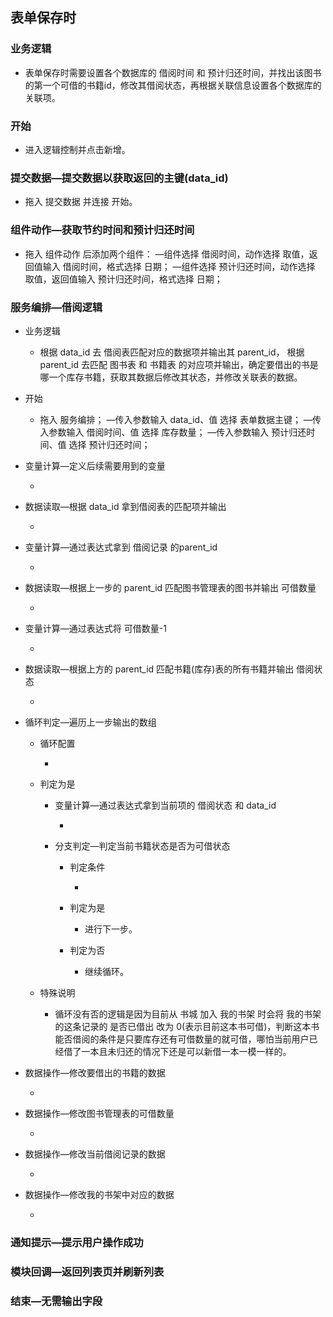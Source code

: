 ## 表单保存时

### 业务逻辑

- 表单保存时需要设置各个数据库的 借阅时间 和 预计归还时间，并找出该图书的第一个可借的书籍id，修改其借阅状态，再根据关联信息设置各个数据库的关联项。

### 开始

- 进入逻辑控制并点击新增。

### 提交数据—提交数据以获取返回的主键(data_id)

- 拖入 提交数据 并连接 开始。

### 组件动作—获取节约时间和预计归还时间

- 拖入 组件动作 后添加两个组件：
—组件选择 借阅时间，动作选择 取值，返回值输入 借阅时间，格式选择 日期；
—组件选择 预计归还时间，动作选择 取值，返回值输入 预计归还时间，格式选择 日期；

### 服务编排—借阅逻辑

- 业务逻辑

	- 根据 data_id 去 借阅表匹配对应的数据项并输出其 parent_id， 根据 parent_id 去匹配 图书表 和 书籍表 的对应项并输出，确定要借出的书是哪一个库存书籍，获取其数据后修改其状态，并修改关联表的数据。

- 开始

	- 拖入 服务编排；
—传入参数输入 data_id、值 选择 表单数据主键；
—传入参数输入 借阅时间、值 选择 库存数量；
—传入参数输入 预计归还时间、值 选择 预计归还时间；

- 变量计算—定义后续需要用到的变量

	-  

- 数据读取—根据 data_id 拿到借阅表的匹配项并输出

	-  

- 变量计算—通过表达式拿到 借阅记录 的parent_id

	-  

- 数据读取—根据上一步的 parent_id 匹配图书管理表的图书并输出 可借数量

	-  

- 变量计算—通过表达式将 可借数量-1

	-  

- 数据读取—根据上方的 parent_id 匹配书籍(库存)表的所有书籍并输出 借阅状态 

	-  

- 循环判定—遍历上一步输出的数组

	- 循环配置

		-  

	- 判定为是

		- 变量计算—通过表达式拿到当前项的 借阅状态 和 data_id

			-  

		- 分支判定—判定当前书籍状态是否为可借状态

			- 判定条件

				-  

			- 判定为是

				- 进行下一步。

			- 判定为否

				- 继续循环。

	- 特殊说明

		- 循环没有否的逻辑是因为目前从 书城 加入 我的书架 时会将 我的书架 的这条记录的 是否已借出 改为 0(表示目前这本书可借)，判断这本书能否借阅的条件是只要库存还有可借数量的就可借，哪怕当前用户已经借了一本且未归还的情况下还是可以新借一本一模一样的。

- 数据操作—修改要借出的书籍的数据

	-  

- 数据操作—修改图书管理表的可借数量

	-  

- 数据操作—修改当前借阅记录的数据

	-  

- 数据操作—修改我的书架中对应的数据

	-  

### 通知提示—提示用户操作成功

### 模块回调—返回列表页并刷新列表

### 结束—无需输出字段

